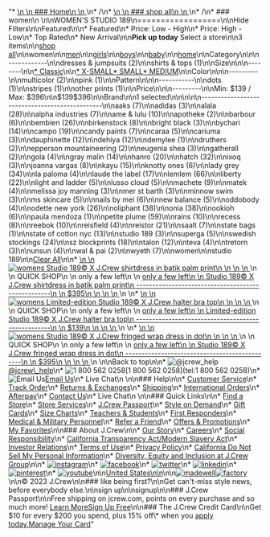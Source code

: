 "*   [\n    \n    ### Home\n    \n    ](/)\n*   /\n*   [\n    \n    ### shop all\n    \n    ](/all)\n*   /\n*   ### women\n    \n\nWOMEN'S STUDIO 189\n==================\n\nHide Filters\n\nFeatured\n\n*   Featured\n*   Price: Low - High\n*   Price: High - Low\n*   Top Rated\n*   New Arrival\n\n**Pick up today** Select a store\n\n3 items\n\n[shop all](/all/?crawl=no)\n\nwomen\n\n[men](/all/mens?crawl=no)\n\n[girls](/all/girls?crawl=no)\n\n[boys](/all/boys?crawl=no)\n\n[baby](/all/baby?crawl=no)\n\n[home](/all/home?crawl=no)\n\nCategory\n\n\n------------\n\n[](/all/womens?sub-categories=womens-shopall-dresses-and-jumpsuits&brand=STUDIO%20189&crawl=no)dresses & jumpsuits (2)\n\n[](/all/womens?sub-categories=womens-shopall-shirtsAndTops&brand=STUDIO%20189&crawl=no)shirts & tops (1)\n\nSize\n\n\n--------\n\n[*   Classic](/all/womens?brand=STUDIO%20189&crawl=no&fit=Classic)\n\n[*   X-SMALL](/all/womens?brand=STUDIO%20189&crawl=no&size=X-SMALL)[*   SMALL](/all/womens?brand=STUDIO%20189&crawl=no&size=SMALL)[*   MEDIUM](/all/womens?brand=STUDIO%20189&crawl=no&size=MEDIUM)\n\nColor\n\n\n---------\n\n[](/all/womens?brand=STUDIO%20189&crawl=no&l_color=root-multicolor)multicolor (2)\n\n[](/all/womens?brand=STUDIO%20189&crawl=no&l_color=root-pink)pink (1)\n\nPattern\n\n\n-----------\n\n[](/all/womens?brand=STUDIO%20189&crawl=no&l_pattern=root-dots)dots (1)\n\n[](/all/womens?brand=STUDIO%20189&crawl=no&l_pattern=root-stripes)stripes (1)\n\n[](/all/womens?brand=STUDIO%20189&crawl=no&l_pattern=root-other-prints)other prints (1)\n\nPrice\n\n\n---------\n\nMin: $139 / Max: $396\n\n$139$396\n\nBrand\n\n1 selected[](/all/womens?crawl=no)\n\n\n\n\n-----------------------------------------------\n\n[](/all/womens?brand=AAKS,STUDIO%20189&crawl=no)aaks (7)\n\n[](/all/womens?brand=ADIDAS,STUDIO%20189&crawl=no)adidas (3)\n\n[](/all/womens?brand=ALALA,STUDIO%20189&crawl=no)alala (28)\n\n[](/all/womens?brand=ALPHA%20INDUSTRIES,STUDIO%20189&crawl=no)alpha industries (7)\n\n[](/all/womens?brand=AME%20%26%20LULU,STUDIO%20189&crawl=no)ame & lulu (10)\n\n[](/all/womens?brand=APOTHEKE,STUDIO%20189&crawl=no)apotheke (2)\n\n[](/all/womens?brand=BARBOUR,STUDIO%20189&crawl=no)barbour (6)\n\n[](/all/womens?brand=BEMBIEN,STUDIO%20189&crawl=no)bembien (26)\n\n[](/all/womens?brand=Birkenstock,STUDIO%20189&crawl=no)birkenstock (8)\n\n[](/all/womens?brand=BRIGHT%20BLACK,STUDIO%20189&crawl=no)bright black (3)\n\n[](/all/womens?brand=BYCHARI,STUDIO%20189&crawl=no)bychari (14)\n\n[](/all/womens?brand=CAMPO,STUDIO%20189&crawl=no)campo (19)\n\n[](/all/womens?brand=CANDY%20PAINTS,STUDIO%20189&crawl=no)candy paints (7)\n\n[](/all/womens?brand=CARAA,STUDIO%20189&crawl=no)caraa (5)\n\n[](/all/womens?brand=CARIUMA,STUDIO%20189&crawl=no)cariuma (3)\n\n[](/all/womens?brand=DAUPHINETTE,STUDIO%20189&crawl=no)dauphinette (12)\n\n[](/all/womens?brand=DEHIYA,STUDIO%20189&crawl=no)dehiya (12)\n\n[](/all/womens?brand=DEMYLEE,STUDIO%20189&crawl=no)demylee (1)\n\n[](/all/womens?brand=DRUTHERS,STUDIO%20189&crawl=no)druthers (2)\n\n[](/all/womens?brand=EPPERSON%20MOUNTAINEERING,STUDIO%20189&crawl=no)epperson mountaineering (2)\n\n[](/all/womens?brand=EUGENIA%20SHEA,STUDIO%20189&crawl=no)eugenia shea (3)\n\n[](/all/womens?brand=GATHERALL,STUDIO%20189&crawl=no)gatherall (2)\n\n[](/all/womens?brand=GOLA,STUDIO%20189&crawl=no)gola (4)\n\n[](/all/womens?brand=GRAY%20MALIN,STUDIO%20189&crawl=no)gray malin (14)\n\n[](/all/womens?brand=HANRO,STUDIO%20189&crawl=no)hanro (20)\n\n[](/all/womens?brand=HATCH,STUDIO%20189&crawl=no)hatch (32)\n\n[](/all/womens?brand=IXOQ,STUDIO%20189&crawl=no)ixoq (3)\n\n[](/all/womens?brand=JOANNA%20VARGAS,STUDIO%20189&crawl=no)joanna vargas (8)\n\n[](/all/womens?brand=KAYU,STUDIO%20189&crawl=no)kayu (15)\n\n[](/all/womens?brand=KNOTTY%20ONES,STUDIO%20189&crawl=no)knotty ones (6)\n\n[](/all/womens?brand=LADY%20GREY,STUDIO%20189&crawl=no)lady grey (34)\n\n[](/all/womens?brand=LA%20PALOMA,STUDIO%20189&crawl=no)la paloma (4)\n\n[](/all/womens?brand=LAUDE%20THE%20LABEL,STUDIO%20189&crawl=no)laude the label (17)\n\n[](/all/womens?brand=LEMLEM,STUDIO%20189&crawl=no)lemlem (66)\n\n[](/all/womens?brand=LIBERTY,STUDIO%20189&crawl=no)liberty (22)\n\n[](/all/womens?brand=LIGHT%20AND%20LADDER,STUDIO%20189&crawl=no)light and ladder (5)\n\n[](/all/womens?brand=LUSSO%20CLOUD,STUDIO%20189&crawl=no)lusso cloud (5)\n\n[](/all/womens?brand=MACHETE,STUDIO%20189&crawl=no)machete (9)\n\n[](/all/womens?brand=MATEK,STUDIO%20189&crawl=no)matek (4)\n\n[](/all/womens?brand=MELISSA%20JOY%20MANNING,STUDIO%20189&crawl=no)melissa joy manning (3)\n\n[](/all/womens?brand=MER%20ST%20BARTH,STUDIO%20189&crawl=no)mer st barth (3)\n\n[](/all/womens?brand=MINNOW%20SWIM,STUDIO%20189&crawl=no)minnow swim (3)\n\n[](/all/womens?brand=MS%20SKINCARE,STUDIO%20189&crawl=no)ms skincare (5)\n\n[](/all/womens?brand=NAILS%20BY%20MEI,STUDIO%20189&crawl=no)nails by mei (6)\n\n[](/all/womens?brand=NEW%20BALANCE,STUDIO%20189&crawl=no)new balance (5)\n\n[](/all/womens?brand=ODDOBODY,STUDIO%20189&crawl=no)oddobody (4)\n\n[](/all/womens?brand=ODETTE%20NEW%20YORK,STUDIO%20189&crawl=no)odette new york (26)\n\n[](/all/womens?brand=OLIPHANT,STUDIO%20189&crawl=no)oliphant (38)\n\n[](/all/womens?brand=ONIA,STUDIO%20189&crawl=no)onia (38)\n\n[](/all/womens?brand=OOKIOH,STUDIO%20189&crawl=no)ookioh (6)\n\n[](/all/womens?brand=PAULA%20MENDOZA,STUDIO%20189&crawl=no)paula mendoza (1)\n\n[](/all/womens?brand=PETITE%20PLUME,STUDIO%20189&crawl=no)petite plume (59)\n\n[](/all/womens?brand=RAINS,STUDIO%20189&crawl=no)rains (10)\n\n[](/all/womens?brand=RECESS,STUDIO%20189&crawl=no)recess (8)\n\n[](/all/womens?brand=REEBOK,STUDIO%20189&crawl=no)reebok (10)\n\n[](/all/womens?brand=REISFIELD,STUDIO%20189&crawl=no)reisfield (4)\n\n[](/all/womens?brand=REISTOR,STUDIO%20189&crawl=no)reistor (21)\n\n[](/all/womens?brand=SAALT,STUDIO%20189&crawl=no)saalt (7)\n\n[](/all/womens?brand=STATE%20BAGS,STUDIO%20189&crawl=no)state bags (1)\n\n[](/all/womens?brand=STATE%20OF%20COTTON%20NYC,STUDIO%20189&crawl=no)state of cotton nyc (13)\n\n[](/all/womens?crawl=no)studio 189 (3)\n\n[](/all/womens?brand=STUDIO%20189,SUPERGA&crawl=no)superga (5)\n\n[](/all/womens?brand=STUDIO%20189,SWEDISH%20STOCKINGS&crawl=no)swedish stockings (24)\n\n[](/all/womens?brand=STUDIO%20189,SZ%20BLOCKPRINTS&crawl=no)sz blockprints (18)\n\n[](/all/womens?brand=STUDIO%20189,TALON&crawl=no)talon (12)\n\n[](/all/womens?brand=STUDIO%20189,TEVA&crawl=no)teva (4)\n\n[](/all/womens?brand=STUDIO%20189,TRETORN&crawl=no)tretorn (3)\n\n[](/all/womens?brand=STUDIO%20189,UNSUN&crawl=no)unsun (4)\n\n[](/all/womens?brand=STUDIO%20189,WAL%20%26%20PAI&crawl=no)wal & pai (2)\n\n[](/all/womens?brand=STUDIO%20189,WYETH&crawl=no)wyeth (7)\n\nwomen[](/all/?crawl=no)\n\nstudio 189[](/all/womens?crawl=no)\n\n[Clear All](/all/?crawl=no)\n\n*   [\n    \n    ![womens Studio 189&copy; X J.Crew shirtdress in batik palm print](https://www.jcrew.com/s7-img-facade/BL583_EE3566_m?hei=640&crop=0,0,512,0)\n    \n    \n    \n    ](/p/womens/categories/clothing/dresses-and-jumpsuits/studio-189copy-x-jcrew-shirtdress-in-batik-palm-print/BL583?display=standard&fit=Classic&color_name=coral/white&colorProductCode=BL583)\n    \n    QUICK SHOP\n    \n    only a few left\n    \n    [only a few left\n    \n    Studio 189© X J.Crew shirtdress in batik palm print\n    ---------------------------------------------------\n    \n    $395\n    \n    \n    \n    ](/p/womens/categories/clothing/dresses-and-jumpsuits/studio-189copy-x-jcrew-shirtdress-in-batik-palm-print/BL583?display=standard&fit=Classic&color_name=coral/white&colorProductCode=BL583)\n    \n*   [\n    \n    ![womens Limited-edition Studio 189&copy; X J.Crew halter bra top](https://www.jcrew.com/s7-img-facade/BL540_EE3564_m?hei=640&crop=0,0,512,0)\n    \n    \n    \n    ](/p/womens/categories/clothing/shirts-and-tops/limited-edition-studio-189copy-x-jcrew-halter-bra-top/BL540?display=standard&fit=Classic&color_name=black/white&colorProductCode=BL540)\n    \n    QUICK SHOP\n    \n    only a few left\n    \n    [only a few left\n    \n    Limited-edition Studio 189© X J.Crew halter bra top\n    ---------------------------------------------------\n    \n    $139\n    \n    \n    \n    ](/p/womens/categories/clothing/shirts-and-tops/limited-edition-studio-189copy-x-jcrew-halter-bra-top/BL540?display=standard&fit=Classic&color_name=black/white&colorProductCode=BL540)\n    \n*   [\n    \n    ![womens Studio 189&copy; X J.Crew fringed wrap dress in dot](https://www.jcrew.com/s7-img-facade/BL582_EE3569_m?hei=640&crop=0,0,512,0)\n    \n    \n    \n    ](/p/womens/categories/clothing/dresses-and-jumpsuits/studio-189copy-x-jcrew-fringed-wrap-dress-in-dot/BL582?display=standard&fit=Classic&color_name=red/white&colorProductCode=BL582)\n    \n    QUICK SHOP\n    \n    only a few left\n    \n    [only a few left\n    \n    Studio 189© X J.Crew fringed wrap dress in dot\n    ----------------------------------------------\n    \n    $395\n    \n    \n    \n    ](/p/womens/categories/clothing/dresses-and-jumpsuits/studio-189copy-x-jcrew-fringed-wrap-dress-in-dot/BL582?display=standard&fit=Classic&color_name=red/white&colorProductCode=BL582)\n    \n\nBack to top\n\n*   ![@jcrew_help](/next-static/images/sidecar-modules/footer/twitter-2.svg)[@jcrew\\_help](https://twitter.com/jcrew_help)\n*   ![1 800 562 0258](/next-static/images/sidecar-modules/footer/phone-2.svg)[1 800 562 0258](tel:1 800 562 0258)\n*   ![Email Us](/next-static/images/sidecar-modules/footer/email.svg)[Email Us](mailto:help@jcrew.com)\n*   Live Chat\n    \n\n### Help\n\n*   [Customer Service](/help/customer-service)\n*   [Track Order](/help/order-status)\n*   [Returns & Exchanges](/help/returns-exchanges)\n*   [Shipping](/help/shipping-handling)\n*   [International Orders](/help/international-orders)\n*   [Afterpay](/afterpay-faq)\n*   [Contact Us](/help/contact-us)\n*   Live Chat\n    \n\n### Quick Links\n\n*   [Find a Store](https://stores.jcrew.com/search)\n*   [Store Services](/s/store-services)\n*   [J.Crew Passport](/s/rewards)\n*   [Style on Demand](/s/style-on-demand)\n*   [Gift Cards](/help/gift-card)\n*   [Size Charts](/r/size-charts)\n*   [Teachers & Students](/s/teacher-student-discount)\n*   [First Responders](/s/military-medical-first-responder-discount)\n*   [Medical & Military Personnel](/s/military-medical-first-responder-discount)\n*   [Refer a Friend](/share)\n*   [Offers & Promotions](/best-deals)\n*   [My Favorites](/favorites)\n\n### About J.Crew\n\n*   [Our Story](/s/aboutus)\n*   [Careers](https://jobs.jcrew.com)\n*   [Social Responsibility](/s/corporate-responsibility)\n*   [California Transparency Act/Modern Slavery Act](/s/CSR-california-transparency-act)\n*   [Investor Relations](https://investors.jcrew.com)\n*   [Terms of Use](/help/terms-of-use)\n*   [Privacy Policy](/help/privacy-policy)\n*   [California Do Not Sell My Personal Information](https://jcrew.clarip.com/dsr/create?brand=jcrew&type=3)\n*   [Diversity, Equity and Inclusion at J.Crew Group](/s/diversity-equity-inclusion)\n\n*   [![instagram](/next-static/images/sidecar-modules/footer/instagram-2.svg)](http://instagram.com/jcrew)\n*   [![facebook](/next-static/images/sidecar-modules/footer/facebook-2.svg)](https://www.facebook.com/jcrew)\n*   [![twitter](/next-static/images/sidecar-modules/footer/twitter-2.svg)](https://twitter.com/jcrew)\n*   [![linkedin](/next-static/images/sidecar-modules/footer/linkedin.svg)](https://www.linkedin.com/company/j-crew)\n*   [![pinterest](/next-static/images/sidecar-modules/footer/pinterest-2.svg)](http://pinterest.com/jcrew/)\n*   [![youtube](/next-static/images/sidecar-modules/footer/youtube-2.svg)](http://www.youtube.com/user/jcrewinsider)\n\n[United States\n\n](/r/context-chooser)\n\n[![madewell](/next-static/images/sidecar-modules/footer/madewell.svg)](https://www.madewell.com)[![factory](/next-static/images/sidecar-modules/navigation/jcrew-factory-logo-black.svg)](https://factory.jcrew.com)\n\n© 2023 J.Crew\n\n### like being first?\n\nGet can't-miss style news, before everybody else.\n\nsign up\n\nsignup\n\n### J.Crew Passport\n\nFree shipping on jcrew.com, points on every purchase and so much more! [Learn More](/s/rewards)[Sign Up Free](/?register=true)\n\n### The J.Crew Credit Card\n\nGet $10 for every $200 you spend, plus 15% off\\* when you [apply today.](/s/credit-card)[Manage Your Card](https://d.comenity.net/jcrew/)"
